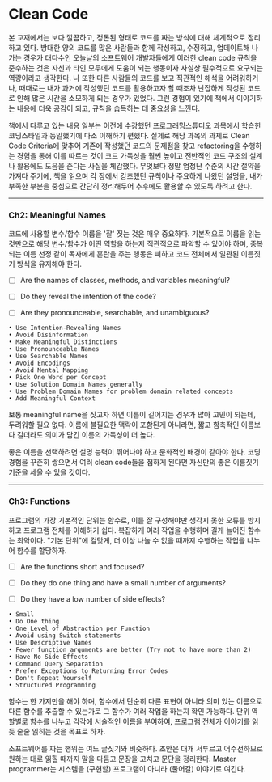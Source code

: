 # Clean Code

본 교재에서는 보다 깔끔하고, 정돈된 형태로 코드를 짜는 방식에 대해 체계적으로 정리하고 있다.
방대한 양의 코드를 많은 사람들과 함께 작성하고, 수정하고, 업데이트해 나가는 경우가 대다수인 오늘날의 소프트웨어 개발자들에게 
이러한 clean code 규칙을 준수하는 것은 자신과 타인 모두에게 도움이 되는 행동이자 사실상 필수적으로 요구되는 역량이라고 생각한다.
나 또한 다른 사람들의 코드를 보고 직관적인 해석을 어려워하거나, 때때로는 내가 과거에 작성했던 코드를 활용하고자 할 때조차 난잡하게 
작성된 코드로 인해 많은 시간을 소모하게 되는 경우가 있었다. 그런 경험이 있기에 책에서 이야기하는 내용에 더욱 공감이 되고, 규칙을 습득하는 데 중요성을 느낀다.

책에서 다루고 있는 내용 일부는 이전에 수강했던 프로그래밍스튜디오 과목에서 학습한 코딩스타일과 동일했기에 다소 이해하기 편했다.
실제로 해당 과목의 과제로 Clean Code Criteria에 맞추어 기존에 작성했던 코드의 문제점을 찾고 refactoring을 수행하는 경험을 통해 이를 따르는 것이
코드 가독성을 훨씬 높이고 전반적인 코드 구조의 설계나 활용에도 도움을 준다는 사실을 체감했다. 무엇보다 정말 엄청난 수준의 시간 절약을 가져다 주기에, 
책을 읽으며 각 장에서 강조했던 규칙이나 주요하게 나왔던 설명을, 내가 부족한 부분을 중심으로 간단히 정리해두어 추후에도 활용할 수 있도록 하려고 한다.

---

### Ch2: Meaningful Names 

코드에 사용할 변수/함수 이름을 '잘' 짓는 것은 매우 중요하다. 기본적으로 이름을 읽는 것만으로 해당 변수/함수가 어떤 역할을 하는지 직관적으로 파악할 
수 있어야 하며, 중복되는 이름 선정 같이 독자에게 혼란을 주는 행동은 피하고 코드 전체에서 일관된 이름짓기 방식을 유지해야 한다.

- [ ] Are the names of classes, methods, and variables meaningful?

- [ ] Do they reveal the intention of the code?

- [ ] Are they pronounceable, searchable, and unambiguous?

```
• Use Intention-Revealing Names
• Avoid Disinformation
• Make Meaningful Distinctions
• Use Pronounceable Names
• Use Searchable Names
• Avoid Encodings
• Avoid Mental Mapping
• Pick One Word per Concept
• Use Solution Domain Names generally
• Use Problem Domain Names for problem domain related concepts
• Add Meaningful Context
```

보통 meaningful name을 짓고자 하면 이름이 길어지는 경우가 많아 고민이 되는데, 두려워할 필요 없다. 이름에 불필요한 맥락이 포함된게
아니라면, 짧고 함축적인 이름보다 길더라도 의미가 담긴 이름의 가독성이 더 높다.

좋은 이름을 선택하려면 설명 능력이 뛰어나야 하고 문화적인 배경이 같아야 한다. 코딩 경험을 꾸준히 쌓으면서 여러 clean code들을 접하게 된다면 
자신만의 좋은 이름짓기 기준을 세울 수 있을 것이다.

---

### Ch3: Functions

프로그램의 가장 기본적인 단위는 함수로, 이를 잘 구성해야만 생각지 못한 오류를 방지하고 프로그램 전체를 이해하기 쉽다.
복잡하게 여러 작업을 수행하며 길게 늘어진 함수는 최악이다. "기본 단위"에 걸맞게, 더 이상 나눌 수 없을 때까지 수행하는 작업을 나누어 함수를 할당하자.

- [ ] Are the functions short and focused?

- [ ] Do they do one thing and have a small number of arguments?

- [ ] Do they have a low number of side effects?

```
• Small
• Do One thing
• One Level of Abstraction per Function
• Avoid using Switch statements
• Use Descriptive Names
• Fewer function arguments are better (Try not to have more than 2)
• Have No Side Effects
• Command Query Separation
• Prefer Exceptions to Returning Error Codes
• Don't Repeat Yourself
• Structured Programming
```

함수는 한 가지만을 해야 하며, 함수에서 단순히 다른 표현이 아니라 의미 있는 이름으로 다른 함수를 추출할 수 있는가로 그 함수가 여러 작업을 하는지 확인 가능하다.
단위 역할별로 함수를 나누고 각각에 서술적인 이름을 부여하여, 프로그램 전체가 이야기를 읽듯 술술 읽히는 것을 목표로 하자.

소프트웨어를 짜는 행위는 여느 글짓기와 비슷하다. 초안은 대개 서투르고 어수선하므로 원하는 대로 읽힐 때까지 말을 다듬고 문장을 고치고 문단을 정리한다.
Master programmer는 시스템을 (구현할) 프로그램이 아니라 (풀어갈) 이야기로 여긴다.